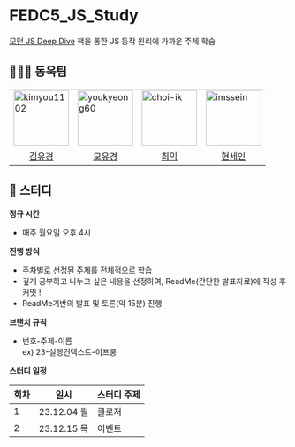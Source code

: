 # FEDC5_JS_Study

[모던 JS Deep Dive](https://product.kyobobook.co.kr/detail/S000001766445) 책을 통한 JS 동작 원리에 가까운 주제 학습

## 👩‍👧‍👦 동욱팀

<table >
    <tr>
        <td>
           <img  src="https://avatars.githubusercontent.com/u/66080362?v=4"  width="100px;"  alt="kimyou1102"/>
        </td>
        <td>
            <img  src="https://avatars.githubusercontent.com/u/75975946?v=4"  width="100px;"  alt="youkyeong60"/>
        </td>
        <td>
           <img  src="https://avatars.githubusercontent.com/u/91654577?v=4"  width="100px;"  alt="choi-ik"/>
        </td>
        <td>
           <img  src="https://avatars.githubusercontent.com/u/93479475?v=4"  width="100px;"  alt="imssein"/>
        </td>
  </tr>
  <tr>
        <td align="center">
            <a href="https://github.com/kimyou1102">
                <div>김유경</div>
            </a>
        </td>
        <td align="center">
            <a href="https://github.com/youkyeong60">
                <div>모유경</div>
            </a>
        </td>
        <td align="center">
            <a href="https://github.com/choi-ik">
                <div>최익</div>
            </a>
        </td>
        <td align="center">
            <a href="https://github.com/imssein">
                <div>현세인</div>
            </a>
        </td>
  </tr>
</table>

## 📖 스터디

**정규 시간**

- 매주 월요일 오후 4시

**진행 방식**

- 주차별로 선정된 주제를 전체적으로 학습
- 깊게 공부하고 나누고 싶은 내용을 선정하여, ReadMe(간단한 발표자료)에 작성 후 커밋 !
- ReadMe기반의 발표 및 토론(약 15분) 진행

**브랜치 규칙**

- 번호-주제-이름<br>
  ex) 23-실행컨텍스트-이프룽

**스터디 일정**

| 회차 | 일시        | 스터디 주제 |
| ---- | ----------- | ----------- |
| 1    | 23.12.04 월 | 클로저      |
| 2    | 23.12.15 목 | 이벤트      |
